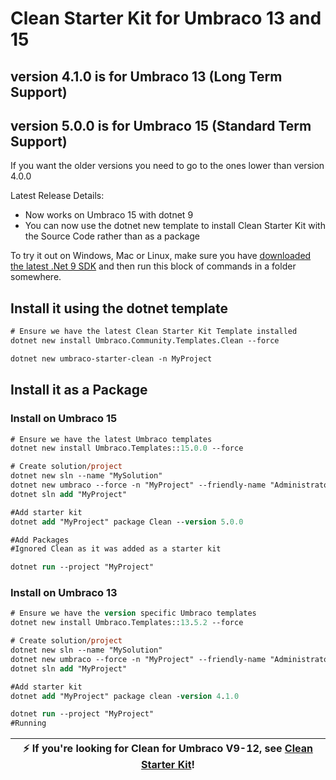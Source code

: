 # Clean Starter Kit for Umbraco 13 and 15

## version 4.1.0 is for Umbraco 13 (Long Term Support)

## version 5.0.0 is for Umbraco 15 (Standard Term Support)

If you want the older versions you need to go to the ones lower than version 4.0.0

Latest Release Details:
- Now works on Umbraco 15 with dotnet 9
- You can now use the dotnet new template to install Clean Starter Kit with the Source Code rather than as a package

To try it out on Windows, Mac or Linux, make sure you have [downloaded the latest .Net 9 SDK](https://dotnet.microsoft.com/en-us/download/dotnet/9.0) and then run this block of commands in a folder somewhere.

## Install it using the dotnet template

```ps
# Ensure we have the latest Clean Starter Kit Template installed
dotnet new install Umbraco.Community.Templates.Clean --force

dotnet new umbraco-starter-clean -n MyProject
```

## Install it as a Package

### Install on Umbraco 15

```ps
# Ensure we have the latest Umbraco templates
dotnet new install Umbraco.Templates::15.0.0 --force

# Create solution/project
dotnet new sln --name "MySolution"
dotnet new umbraco --force -n "MyProject" --friendly-name "Administrator" --email "admin@example.com" --password "1234567890" --development-database-type SQLite
dotnet sln add "MyProject"

#Add starter kit
dotnet add "MyProject" package Clean --version 5.0.0

#Add Packages
#Ignored Clean as it was added as a starter kit

dotnet run --project "MyProject"
```

### Install on Umbraco 13

```ps
# Ensure we have the version specific Umbraco templates
dotnet new install Umbraco.Templates::13.5.2 --force

# Create solution/project
dotnet new sln --name "MySolution"
dotnet new umbraco --force -n "MyProject" --friendly-name "Administrator" --email "admin@example.com" --password "1234567890" --development-database-type SQLite
dotnet sln add "MyProject"

#Add starter kit
dotnet add "MyProject" package clean -version 4.1.0

dotnet run --project "MyProject"
#Running
```


| :zap:        If you're looking for Clean for Umbraco V9-12, see [Clean Starter Kit](https://github.com/prjseal/Clean-Starter-Kit-for-Umbraco-v9)!   |
|-----------------------------------------|
